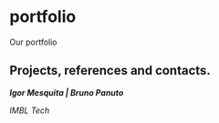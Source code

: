 # portfolio
Our portfolio

## Projects, references and contacts.

**_Igor Mesquita | Bruno Panuto_**

_IMBL Tech_
